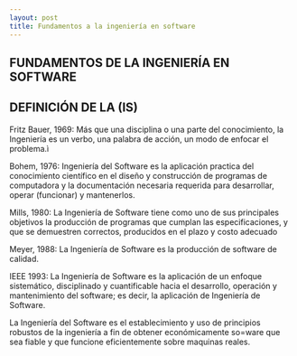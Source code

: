 ```yaml
---
layout: post
title: Fundamentos a la ingeniería en software
---
```




FUNDAMENTOS DE LA INGENIERÍA EN SOFTWARE
--


DEFINICIÓN DE LA (IS)
-


Fritz Bauer, 1969: Más que una disciplina o una parte del
conocimiento, la Ingeniería es un verbo, una palabra de acción,
un modo de enfocar el problema.ì 

Bohem, 1976: Ingeniería del Software es la aplicación practica
del conocimiento científico en el diseño y construcción de
programas de computadora y la documentación necesaria
requerida para desarrollar, operar (funcionar) y mantenerlos.

Mills, 1980: La Ingeniería de Software tiene como uno de sus
principales objetivos la producción de programas que cumplan
las especificaciones, y que se demuestren correctos, producidos
en el plazo y costo adecuado

Meyer, 1988: La Ingeniería de Software es la producción de
software de calidad.

IEEE 1993: La Ingeniería de Software es la aplicación de un
enfoque sistemático, disciplinado y cuantificable hacia el
desarrollo, operación y mantenimiento del software; es decir, la
aplicación de Ingeniería de Software.

La Ingeniería del Software es el establecimiento y uso de
principios robustos de la ingeniería a fin de obtener
económicamente so=ware que sea fiable y que funcione
eficientemente sobre maquinas reales.

